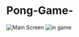 # Pong-Game-

![Main Screen](https://i.hizliresim.com/5lmsivb.png)
![in game](https://i.hizliresim.com/h19uzrg.png)
